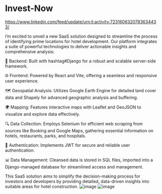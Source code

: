# Invest-Now
https://www.linkedin.com/feed/update/urn:li:activity:7231606320783634433/

I’m excited to unveil a new SaaS solution designed to streamline the process of identifying prime locations for hotel development. Our platform integrates a suite of powerful technologies to deliver actionable insights and comprehensive analysis:

🔧 Backend: Built with hashtag#Django for a robust and scalable server-side framework.

🌐 Frontend: Powered by React and Vite, offering a seamless and responsive user experience.

🗺️ Geospatial Analysis: Utilizes Google Earth Engine for detailed land cover data and Shapely for advanced geographic analysis and buffering.

🌍 Mapping: Features interactive maps with Leaflet and GeoJSON to visualize and explore data effectively.

🔍 Data Collection: Employs Selenium for efficient web scraping from sources like Booking and Google Maps, gathering essential information on hotels, restaurants, parks, and hospitals.

🔐 Authentication: Implements JWT for secure and reliable user authentication.

📊 Data Management: Cleansed data is stored in SQL files, imported into a Django-managed database for streamlined access and management.

This SaaS solution aims to simplify the decision-making process for investors and developers by providing detailed, data-driven insights into suitable areas for hotel construction.
![image](https://github.com/user-attachments/assets/2d083e88-75db-40e5-9046-412b33144100)
![image](https://github.com/user-attachments/assets/02dcaa22-acda-4840-8229-0792210c8d25)

